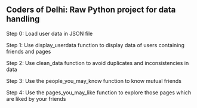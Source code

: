 ## Coders of Delhi: Raw Python project for data handling

Step 0: Load user data in JSON file

Step 1: Use display_userdata function to display data of users containing friends and pages

Step 2: Use clean_data function to avoid duplicates and inconsistencies in data

Step 3: Use the people_you_may_know function to know mutual friends

Step 4: Use the pages_you_may_like function to explore those pages which are liked by your friends